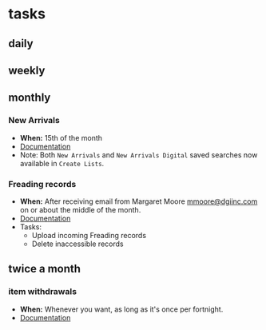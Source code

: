 # tasks

## daily

## weekly

## monthly

### New Arrivals
- **When:** 15th of the month
- [Documentation](https://github.com/jmrlibrary/collspec-tasks/wiki/New-Arrivals-(Featured-Lists))
- Note: Both `New Arrivals` and `New Arrivals Digital` saved searches now available in `Create Lists`.

### Freading records
- **When:** After receiving email from Margaret Moore <mmoore@dgiinc.com> on or about the middle of the month.
- [Documentation](https://github.com/jmrlibrary/collspec-tasks/wiki/Freading-records)
- Tasks: 
  - Upload incoming Freading records
  - Delete inaccessible records

## twice a month

### item withdrawals 
- **When:** Whenever you want, as long as it's once per fortnight.
- [Documentation](https://github.com/jmrlibrary/collspec-tasks/wiki/item-withdrawals)
